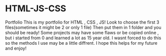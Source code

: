 # HTML-JS-CSS
Portfolio
This is my portfolio for HTML , CSS , JS! Look to choose the first 3 files(sometimes it might be 2 or only 1 file) 
Then put them in 1 folder and you should be ready! 
Some projects may have some flaws or be copied online , but i started from 0 and learned a lot as 15 year old. 
I wasnt forced to do this so the methods I use may be a little diffrent. I hope this helps for my future and enjoy!
